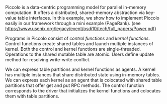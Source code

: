 Piccolo is a data-centric programming model for parallel in-memory computation. It offers a distributed, shared-memory abstraction via key-value table interfaces. In this example, we show how to implement Piccolo easily in our framework through a mini example (PageRank). 
(see https://www.usenix.org/legacy/event/osdi10/tech/full_papers/Power.pdf)

Programs in Piccolo consist of *control functions* and *kernel functions*. Control functions create shared tables and launch multiple instances of kernel. Both the control and kernel functions are single-threaded. Operations to the shared mutable table are atomic. Users define update method for resolving write-write conflict.

We can express table partitions and kernel functions as agents. A kernel has multiple instances that share distributed state using in-memory tables. We can express each kernel as an agent that is colocated with shared table partitions that  offer get and put RPC methods. The control function corresponds to the driver that initializes the kernel functions and colocates them with table partitions.
